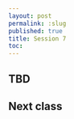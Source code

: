 ```yaml
---
layout: post
permalink: :slug
published: true
title: Session 7
toc:
---
```


## TBD

## Next class

<!-- do entry 5 (homepage) -->
